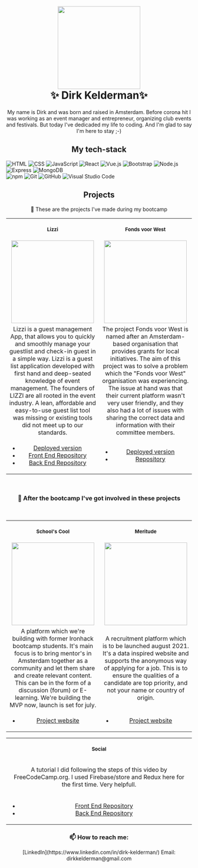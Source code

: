 <h1 align="center">
  <img src="https://media-exp1.licdn.com/dms/image/C4D35AQFqAq2nh_aqpg/profile-framedphoto-shrink_200_200/0/1620121501564?e=1621411200&v=beta&t=6ap-ad5-uU2OGimC2ZAVxQblNKJwKxhJCVitrCzIA4A" width="224px"/><br/>
  ✨ Dirk Kelderman✨
</h1>

<p align="center"> 
My name is Dirk and was born and raised in Amsterdam. Before corona hit I was working as an event manager and entrepreneur, organizing club events and festivals. But today I've dedicaded my life to coding. And I'm glad to say I'm here to stay ;-)
</p>


<h2 align="center"> My tech-stack </h5>


  ![HTML](https://img.shields.io/badge/-HTML-333333?style=flat&logo=HTML5&color=white)
  ![CSS](https://img.shields.io/badge/-CSS-333333?style=flat&logo=CSS3&logoColor=1572B6&color=white)
  ![JavaScript](https://img.shields.io/badge/-JavaScript-333333?style=flat&logo=javascript&color=white)
  ![React](https://img.shields.io/badge/-React-333333?style=flat&logo=react&color=white)
  ![Vue.js](https://img.shields.io/badge/-Vue.js-333333?style=flat&logo=vue.js&color=white)
  ![Bootstrap](https://img.shields.io/badge/-Bootstrap-333333?style=flat&logo=bootstrap&logoColor=563D7C&color=white)
  ![Node.js](https://img.shields.io/badge/-Node.js-333333?style=flat&logo=node.js&color=white)
  ![Express](https://img.shields.io/badge/-Express-333333?style=flat&logo=express&logoColor=black&color=white)
  ![MongoDB](https://img.shields.io/badge/-MongoDB-333333?style=flat&logo=mongodb&color=white) <br>
  ![npm](https://img.shields.io/badge/-npm-333333?style=flat&logo=npm&color=white)
  ![Git](https://img.shields.io/badge/-Git-333333?style=flat&logo=git&color=white)
  ![GitHub](https://img.shields.io/badge/-GitHub-333333?style=flat&logo=github&logoColor=black&color=white)
  ![Visual Studio Code](https://img.shields.io/badge/-Visual%20Studio%20Code-333333?style=flat&logo=visual-studio-code&logoColor=007ACC&color=white)


<h2 align="center"> Projects </h5>

<p align="center"> 🔭 These are the projects I've made during my bootcamp </p>
<table>
<tr>
<th align="center">
<img width="441" height="1">
<p> 
<small>
Lizzi
</small>
</p>
</th>
<th align="center">
<img width="441" height="1">
<p> 
<small>
Fonds voor West
</small>
</p>
</th>
</tr>
<tr>
<td align="center">
  <img src="https://lizzi-guestlist.netlify.app/static/media/lizzilogo%20groot%20geel.c437c740.png" width="224px"/>
</td>
<td align="center">
      <img src="https://www.buurtkamercorantijn.nl/wp-content/uploads/Fonds-voor-West-logo-uit-handtekening.png" width="224px"/>
</td>
</tr>
<tr>
  <td align="center">
  Lizzi is a guest management App, that allows you to quickly and smoothly manage your guestlist and check-in guest in a simple way. Lizzi is a guest list application developed with first hand and deep-seated knowledge of event management. The founders of LIZZI are all rooted in the event industry. A lean, affordable and easy-to-use guest list tool was missing or existing tools did not meet up to our standards. 
  </td>
  <td align="center">
  The project Fonds voor West is named after an Amsterdam-based organisation that provides grants for local initiatives. The aim of this project was to solve a problem which the "Fonds voor West" organisation was experiencing. The issue at hand was that their current platform wasn't very user friendly, and they also had a lot of issues with sharing the correct data and information with their committee members.
  </td>
</tr>
  <tr>
    <td align="center">
      <ul>
        <li><a href="https://lizzi-guestlist.netlify.app/" target="_blank">Deployed version</a></li>
        <li><a href="https://github.com/dirkkelderman/Lizzi-Guestlist-Frontend" target="_blank">Front End Repository</a></li>
        <li><a href="https://github.com/dirkkelderman/Lizzi-Guestlist-Backend" target="_blank">Back End Repository</a></li>
      </ul>
    </td>
    <td align="center">
      <ul>
        <li><a href="https://fondsvoorwest-ironhack.herokuapp.com/" target="_blank">Deployed version</a></li>
        <li><a href="https://github.com/ashleyvermaas/fonds-voor-west" target="_blank">Repository</a></li>
      </ul>
    </td>
  </tr>  
</table>

<br />
<h3 align="center">🌱 After the bootcamp I've got involved in these projects </h3>
<br />

<table>
<tr>
<th align="center">
<img width="441" height="1">
<p> 
<small>
School's Cool
</small>
</p>
</th>
<th align="center">
<img width="441" height="1">
<p> 
<small>
Meritude
</small>
</p>
</th>
</tr>
<tr>
<td align="center">
  <img src="https://www.meritude.nl/assets/img/logoM%20kopie.png" width="224px"/>
</td>
<td align="center">
      <img src="https://schoolscoolamsterdam.nl/wp-content/uploads/2018/02/schoolscoollogo-02-112x112.png" width="224px"/>
</td>
</tr>
<tr>
  <td align="center">
A platform which we're building with former Ironhack bootcamp students. It's main focus is to bring mentor's in Amsterdam together as a community and let them share and create relevant content. This can be in the form of a discussion (forum) or E-learning. We're building the MVP now, launch is set for july. 
  </td>
  <td align="center">
  A recruitment platform which is to be launched august 2021. It's a data inspired website and supports the anonymous way of applying for a job. This is to ensure the qualities of a candidate are top priority, and not your name or country of origin. 

  </td>
</tr>
  <tr>
    <td align="center">
      <ul>
        <li><a href="https://www.meritude.nl/" target="_blank">Project website</a></li>
      </ul>
    </td>
    <td align="center">
      <ul>
        <li><a href="https://schoolscoolamsterdam.nl/" target="_blank">Project website</a></li>
      </ul>
    </td>
  </tr>  

</table>


<table>
<tr>
<th align="center">
<img width="441" height="1">
<p> 
<small>
Social
</small>
</p>
</th>
</tr>
<tr>
<td align="center">
  <p>A tutorial I did following the steps of this video by FreeCodeCamp.org. I used Firebase/store and Redux here for the first time. Very helpfull. </p>
</td>
</tr>
  <tr>
    <td align="center">
      <ul>
        <li><a href="https://github.com/dirkkelderman/fonds-voor-west-social-client" target="_blank">Front End Repository</a></li>
        <li><a href="https://github.com/dirkkelderman/Fonds-voor-west-social-project" target="_blank">Back End Repository</a></li>
      </ul>
    </td>
   </tr>  

</table>

<div align="center">
  <h3>📫 How to reach me:</h3>
  [LinkedIn](https://www.linkedin.com/in/dirk-kelderman/)
  Email: dirkkelderman@gmail.com
</div>
  



<!--
**dirkkelderman/dirkkelderman** is a  _special_ ✨ repository because its `README.md` (this file) appears on your GitHub profile.

Here are some ideas to get you started:

-  I’m currently working on ...
-  I’m currently learning ...
- 👯 I’m looking to collaborate on ...
- 🤔 I’m looking for help with ...
- 💬 Ask me about ...
- 📫 How to reach me: ...
- 😄 Pronouns: ...
- ⚡ Fun fact: ...
-->
